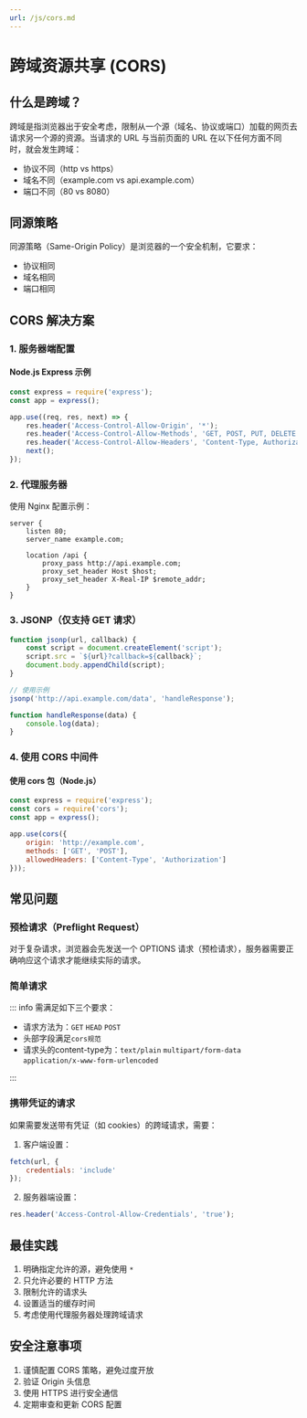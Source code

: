 ```yaml
---
url: /js/cors.md
---
```

# 跨域资源共享 (CORS)

## 什么是跨域？

跨域是指浏览器出于安全考虑，限制从一个源（域名、协议或端口）加载的网页去请求另一个源的资源。当请求的 URL 与当前页面的 URL 在以下任何方面不同时，就会发生跨域：

* 协议不同（http vs https）
* 域名不同（example.com vs api.example.com）
* 端口不同（80 vs 8080）

## 同源策略

同源策略（Same-Origin Policy）是浏览器的一个安全机制，它要求：

* 协议相同
* 域名相同
* 端口相同

## CORS 解决方案

### 1. 服务器端配置

#### Node.js Express 示例

```javascript
const express = require('express');
const app = express();

app.use((req, res, next) => {
    res.header('Access-Control-Allow-Origin', '*');
    res.header('Access-Control-Allow-Methods', 'GET, POST, PUT, DELETE');
    res.header('Access-Control-Allow-Headers', 'Content-Type, Authorization');
    next();
});
```

### 2. 代理服务器

使用 Nginx 配置示例：

```nginx
server {
    listen 80;
    server_name example.com;

    location /api {
        proxy_pass http://api.example.com;
        proxy_set_header Host $host;
        proxy_set_header X-Real-IP $remote_addr;
    }
}
```

### 3. JSONP（仅支持 GET 请求）

```javascript
function jsonp(url, callback) {
    const script = document.createElement('script');
    script.src = `${url}?callback=${callback}`;
    document.body.appendChild(script);
}

// 使用示例
jsonp('http://api.example.com/data', 'handleResponse');

function handleResponse(data) {
    console.log(data);
}
```

### 4. 使用 CORS 中间件

#### 使用 cors 包（Node.js）

```javascript
const express = require('express');
const cors = require('cors');
const app = express();

app.use(cors({
    origin: 'http://example.com',
    methods: ['GET', 'POST'],
    allowedHeaders: ['Content-Type', 'Authorization']
}));
```

## 常见问题

### 预检请求（Preflight Request）

对于复杂请求，浏览器会先发送一个 OPTIONS 请求（预检请求），服务器需要正确响应这个请求才能继续实际的请求。

### 简单请求

::: info 需满足如下三个要求：

* 请求方法为：`GET` `HEAD` `POST`
* 头部字段满足`cors规范`
* 请求头的content-type为：`text/plain` `multipart/form-data` `application/x-www-form-urlencoded`

:::

### 携带凭证的请求

如果需要发送带有凭证（如 cookies）的跨域请求，需要：

1. 客户端设置：

```javascript
fetch(url, {
    credentials: 'include'
});
```

2. 服务器端设置：

```javascript
res.header('Access-Control-Allow-Credentials', 'true');
```

## 最佳实践

1. 明确指定允许的源，避免使用 `*`
2. 只允许必要的 HTTP 方法
3. 限制允许的请求头
4. 设置适当的缓存时间
5. 考虑使用代理服务器处理跨域请求

## 安全注意事项

1. 谨慎配置 CORS 策略，避免过度开放
2. 验证 Origin 头信息
3. 使用 HTTPS 进行安全通信
4. 定期审查和更新 CORS 配置
